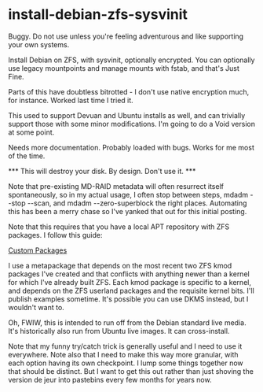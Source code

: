 # install-debian-zfs-sysvinit

Buggy. Do not use unless you're feeling adventurous and like supporting
your own systems.

Install Debian on ZFS, with sysvinit, optionally encrypted. You can
optionally use legacy mountpoints and manage mounts with fstab, and that's
Just Fine.

Parts of this have doubtless bitrotted - I don't use native encryption
much, for instance. Worked last time I tried it.

This used to support Devuan and Ubuntu installs as well, and can trivially
support those with some minor modifications. I'm going to do a Void version
at some point.

Needs more documentation. Probably loaded with bugs. Works for me most of
the time.

*** This will destroy your disk. By design. Don't use it. ***

Note that pre-existing MD-RAID metadata will often resurrect itself
spontaneously, so in my actual usage, I often stop between steps, mdadm
--stop --scan, and mdadm --zero-superblock the right places. Automating
this has been a merry chase so I've yanked that out for this initial
posting.

Note that this requires that you have a local APT repository with ZFS
packages. I follow this guide:

[Custom Packages](https://openzfs.github.io/openzfs-docs/Developer%20Resources/Custom%20Packages.html)

I use a metapackage that depends on the most recent two ZFS kmod packages
I've created and that conflicts with anything newer than a kernel for which
I've already built ZFS. Each kmod package is specific to a kernel, and
depends on the ZFS userland packages and the requisite kernel bits. I'll
publish examples sometime. It's possible you can use DKMS instead, but I
wouldn't want to.

Oh, FWIW, this is intended to run off from the Debian standard live media.
It's historically also run from Ubuntu live images. It can cross-install.

Note that my funny try/catch trick is generally useful and I need to use it
everywhere. Note also that I need to make this way more granular, with each
option having its own checkpoint. I lump some things together now that
should be distinct. But I want to get this out rather than just shoving the
version de jeur into pastebins every few months for years now.
